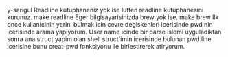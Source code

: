 y-sarigul
Readline kutuphaneniz yok ise lutfen readline kutuphanesini kurunuz. make readline
Eger bilgisayarisinizda brew yok ise. make brew
Ilk once kullanicinin yerini bulmak icin cevre degiskenleri icerisinde pwd
nin icerisinde arama yapiyorum.
User name icinde bir parse islemi uyguladiktan sonra ana struct yapim olan
shell struct'imin icerisinde bulunan pwd.line icerisine bunu creat-pwd
fonksiyonu ile birlestirerek atiryorum.

